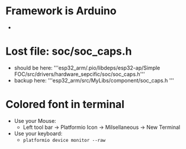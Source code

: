 # Framework is Arduino
* 

# Lost file:  soc/soc_caps.h
* should be here: '''esp32_arm/.pio/libdeps/esp32-ap/Simple FOC/src/drivers/hardware_sepcific/soc/soc_caps.h'''
* backup here: '''esp32_arm/src/MyLibs/component/soc_caps.h '''

# Colored font in terminal
* Use your Mouse: 
  * Left tool bar -> Platformio Icon -> Milsellaneous -> New Terminal
* Use your keyboard:
  * `platformio device monitor --raw`




